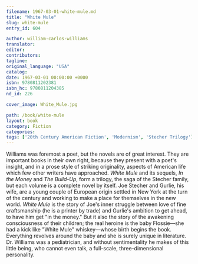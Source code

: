 ```yaml
---
filename: 1967-03-01-white-mule.md
title: "White Mule"
slug: white-mule
entry_id: 604

author: william-carlos-williams
translator: 
editor: 
contributors: 
tagline: 
original_language: "USA"
catalog: 
date: 1967-03-01 00:00:00 +0000 
isbn: 9780811202381
isbn_hc: 9780811204385
nd_id: 226

cover_image: White_Mule.jpg

path: /book/white-mule
layout: book
category: Fiction
categories: 
tags: ['20th Century American Fiction', 'Modernism', 'Stecher Trilogy']
---
```

Williams was foremost a poet, but the novels are of great interest. They are important books in their own right, because they present with a poet's insight, and in a prose style of striking originality, aspects of American life which few other writers have approached. *White Mule* and its sequels, *In the Money* and *The Build-Up*, form a trilogy, the saga of the Stecher family, but each volume is a complete novel by itself. Joe Stecher and Gurlie, his wife, are a young couple of European origin settled in New York at the turn of the century and working to make a place for themselves in the new world. *White Mule* is the story of Joe's inner struggle between love of fine craftsmanship (he is a printer by trade) and Gurlie's ambition to get ahead, to have him get "in the money." But it also the story of the awakening consciousness of their children; the real heroine is the baby Flossie––she had a kick like "White Mule" whiskey––whose birth begins the book. Everything revolves around the baby and she is surely unique in literature. Dr. Williams was a pediatrician, and without sentimentality he makes of this little being, who cannot even talk, a full-scale, three-dimensional personality.





